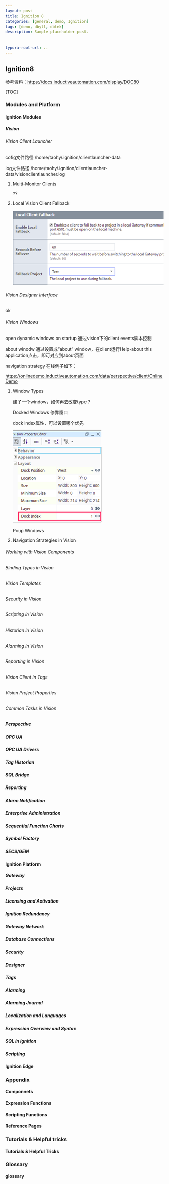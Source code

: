 ```yaml
---
layout: post
title: Ignition 8
categories: [general, demo, Ignition]
tags: [demo, dbyll, dbtek]
description: Sample placeholder post.


typora-root-url: ..
---
```


## Ignition8

参考资料：https://docs.inductiveautomation.com/display/DOC80



[TOC]



### Modules and Platform

#### Ignition Modules

##### Vision

###### Vision Client Launcher

cofig文件路径 /home/taohy/.ignition/clientlauncher-data

log文件路径 /home/taohy/.ignition/clientlauncher-data/visionclientlauncher.log 

1. Multi-Monitor Clients

   ??

2. Local Vision Client Fallback

   ![1566953111587](/assets/img_ignition/1566953111587.png)

   

###### Vision Designer Interface

ok

###### Vision Windows

open dynamic windows on startup 通过vision下的client events脚本控制

about winodw 通过设置成“about” window，在client运行Help-about this application点击，即可对应到about页面

navigation strategy 在线例子如下：

https://onlinedemo.inductiveautomation.com/data/perspective/client/OnlineDemo

1. Window Types

   建了一个window，如何再去改变type？

   Docked Windows 停靠窗口

   dock index属性，可以设置哪个优先

   ![1566953161743](/assets/img_ignition/1566953161743.png)


   Poup Windows

   

3. Navigation Strategies in Vision



###### Working with Vision Components



###### Binding Types in Vision

###### Vision Templates

###### Security in Vision

###### Scripting in Vision

###### Historian in Vision

###### Alarming in Vision

###### Reporting in Vision

###### Vision Client in Tags

###### Vision Project Properties

###### Common Tasks in Vision

##### Perspective

##### OPC UA

##### OPC UA Drivers

##### Tag Historian

##### SQL Bridge

##### Reporting

##### Alarm Notification

##### Enterprise Administration

##### Sequential Function Charts

##### Symbol Factory

##### SECS/GEM



#### Ignition Platform

##### Gateway

##### Projects

##### Licensing and Activation

##### Ignition Redundancy

##### Gateway Network

##### Database Connections

##### Security

##### Designer

##### Tags

##### Alarming

##### Alarming Journal

##### Localization and Languages

##### Expression Overview and Syntax

##### SQL in Ignition

##### Scripting



#### Ignition Edge



### Appendix

#### Componnets

#### Expression Functions

#### Scripting Functions

#### Reference Pages



### Tutorials & Helpful tricks

#### Tutorials & Helpful Tricks



### Glossary

#### glossary

